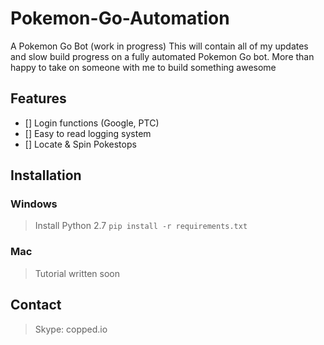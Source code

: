 # Pokemon-Go-Automation
A Pokemon Go Bot (work in progress)
This will contain all of my updates and slow build progress on a fully automated Pokemon Go bot. More than happy to take on someone with me to build something awesome

## Features
- [] Login functions (Google, PTC)
- [] Easy to read logging system
- [] Locate & Spin Pokestops

## Installation
### Windows
> Install Python 2.7
> `pip install -r requirements.txt`

### Mac
> Tutorial written soon

## Contact
> Skype: copped.io